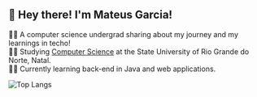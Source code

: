 
## 👋 Hey there! I'm Mateus Garcia!

👨‍💻 A computer science undergrad sharing about my journey and my learnings in techo! <br/>
🧑‍🎓 Studying [Computer Science](https://portal.uern.br/) at the State University of Rio Grande do Norte, Natal. <br/>
🧑‍💻 Currently learning back-end in Java and web applications. <br/>


![Top Langs](https://github-readme-stats.vercel.app/api/top-langs/?username=M2004GV&hide_progress=false)


